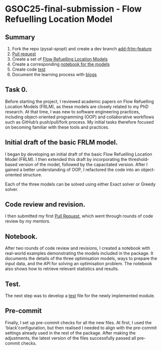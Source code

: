 # GSOC25-final-submission - Flow Refuelling Location Model 

## Summary
1. Fork the repo (pysal-spopt) and create a dev branch [add-frlm-feature](https://github.com/fengzixin0617/spopt/tree/add-frlm-feature)
2. [Pull request](https://github.com/pysal/spopt/pull/487)
3. Create a set of [Flow Refuelling Location Models](https://github.com/fengzixin0617/spopt/blob/add-frlm-feature/spopt/locate/flow.py)
4. Create a corresponding [notebook for the models](https://github.com/fengzixin0617/spopt/blob/add-frlm-feature/notebooks/flow.ipynb)
5. Create code [test](https://github.com/fengzixin0617/spopt/blob/add-frlm-feature/spopt/tests/test_locate/test_flow.py)
6. Document the learning process with [blogs](https://fengzixin0617.github.io/gsoc2025/) 

## Task 0.
Before starting the project, I reviewed academic papers on Flow Refuelling Location Models (FRLM), as these models are closely related to my PhD research. At that time, I was new to software engineering practices, including object-oriented programming (OOP) and collaborative workflows such as GitHub’s push/pull/fork process. My initial tasks therefore focused on becoming familiar with these tools and practices.

## Initial draft of the basic FRLM model. 
I began by developing an initial draft of the basic Flow Refuelling Location Model (FRLM). I then extended this draft by incorporating the threshold-based version of the model, followed by the capacitated version. After I gained a better understanding of OOP, I refactored the code into an object-oriented structure.

Each of the three models can be solved using either Exact solver or Greedy solver. 

## Code review and revision. 

I then submitted my first [Pull Request](https://github.com/pysal/spopt/pull/487), which went through rounds of code review by my mentors. 

## Notebook. 

After two rounds of code review and revisions, I created a notebook with real-world examples demonstrating the models included in the package. It documents the details of the three optimisation models, ways to prepare the input data, and the API for solving an optimisation problem. The notebook also shows how to retrieve relevant statistics and results.

## Test. 

The next step was to develop a [test](https://github.com/fengzixin0617/spopt/blob/add-frlm-feature/spopt/tests/test_locate/test_flow.py) file for the newly implemented module.

## Pre-commit 

Finally, I set up pre-commit checks for all the new files. At first, I used the 'black'configuration, but then realised I needed to align with the pre-commit settings already used in the rest of the package. After making the adjustments, the latest version of the files successfully passed all pre-commit checks.
 
